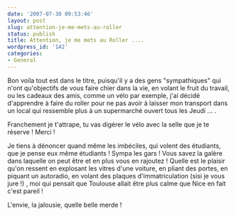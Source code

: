 ```yaml
---
date: '2007-07-30 09:53:46'
layout: post
slug: attention-je-me-mets-au-roller
status: publish
title: Attention, je me mets au Roller ....
wordpress_id: '142'
categories:
- General
---
```


Bon voila tout est dans le titre, puisqu'il y a des gens "sympathiques" qui n'ont qu'objectifs de vous faire chier dans la vie, en volant le fruit du travail, ou les cadeaux des amis, comme un vélo par exemple, j'ai décidé d'apprendre à faire du roller pour ne pas avoir à laisser mon transport dans un local qui ressemble plus à un supermarché ouvert tous les Jeudi ... .

Franchement je t'attrape, tu vas digérer le vélo avec la selle que je te réserve ! Merci !

Je tiens à dénoncer quand même les imbéciles, qui volent des étudiants, que je pense eux même étudiants !  Sympa les gars ! Vous savez la galère dans laquelle on peut être et en plus vous en rajoutez ! Quelle est le plaisir qu'on ressent en explosant les vitres d'une voiture, en pliant des portes, en piquant un autoradio, en volant des plaques d'immatriculation (sisi je vous jure !) , moi qui pensait que Toulouse allait être plus calme que Nice en fait c'est pareil !

L'envie, la jalousie, quelle belle merde !
